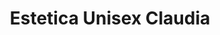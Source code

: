 ---
title: "Estetica Unisex Claudia"
url: /zona-19-ciudad-de-guatemala/estetica-unisex-claudia/
shop: cosméticos
---
